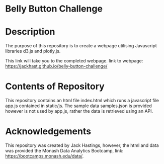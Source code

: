# Belly Button Challenge

# Description

The purpose of this repository is to create a webpage utilising Javascript libraries d3.js and plotly.js.

This link will take you to the completed webpage.
link to webpage: https://jackhast.github.io/belly-button-challenge/

# Contents of Repository 

This repository contains an html file index.html which runs a javascript file app.js contained in static/js.
The sample data samples.json is provided however is not used by app.js, rather the data is retrieved using an API.


# Acknowledgements

This repository was created by Jack Hastings, however, the html and data was provided the Monash Data Analytics Bootcamp, link: https://bootcamps.monash.edu/data/.

